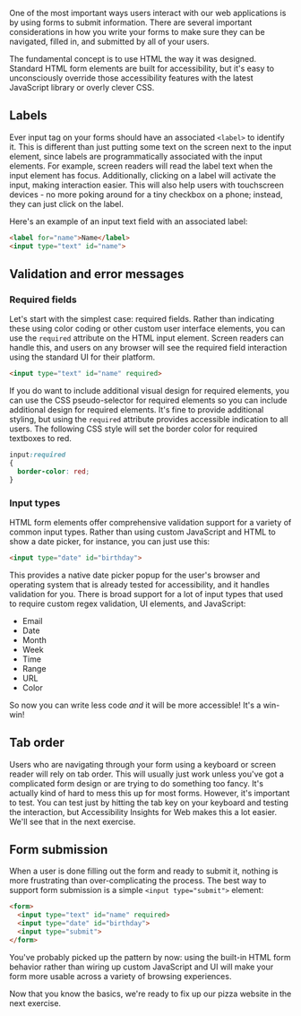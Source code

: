 One of the most important ways users interact with our web applications is by using forms to submit information. There are several important considerations in how you write your forms to make sure they can be navigated, filled in, and submitted by all of your users.

The fundamental concept is to use HTML the way it was designed. Standard HTML form elements are built for accessibility, but it's easy to unconsciously override those accessibility features with the latest JavaScript library or overly clever CSS.

## Labels

Ever input tag on your forms should have an associated `<label>` to identify it. This is different than just putting some text on the screen next to the input element, since labels are programmatically associated with the input elements. For example, screen readers will read the label text when the input element has focus. Additionally, clicking on a label will activate the input, making interaction easier. This will also help users with touchscreen devices - no more poking around for a tiny checkbox on a phone; instead, they can just click on the label.

Here's an example of an input text field with an associated label:

```html
<label for="name">Name</label>
<input type="text" id="name">
```

## Validation and error messages

### Required fields

Let's start with the simplest case: required fields. Rather than indicating these using color coding or other custom user interface elements, you can use the `required` attribute on the HTML input element. Screen readers can handle this, and users on any browser will see the required field interaction using the standard UI for their platform.

```html
<input type="text" id="name" required>
```

If you do want to include additional visual design for required elements, you can use the CSS pseudo-selector for required elements so you can include additional design for required elements. It's fine to provide additional styling, but using the `required` attribute provides accessible indication to all users. The following CSS style will set the border color for required textboxes to red.

```css
input:required
{
  border-color: red;
}
```

### Input types

HTML form elements offer comprehensive validation support for a variety of common input types. Rather than using custom JavaScript and HTML to show a date picker, for instance, you can just use this:

```html
<input type="date" id="birthday">
```

This provides a native date picker popup for the user's browser and operating system that is already tested for accessibility, and it handles validation for you. There is broad support for a lot of input types that used to require custom regex validation, UI elements, and JavaScript:

- Email
- Date
- Month
- Week
- Time
- Range
- URL
- Color

So now you can write less code *and* it will be more accessible! It's a win-win!

## Tab order

Users who are navigating through your form using a keyboard or screen reader will rely on tab order. This will usually just work unless you've got a complicated form design or are trying to do something too fancy. It's actually kind of hard to mess this up for most forms. However, it's important to test. You can test just by hitting the tab key on your keyboard and testing the interaction, but Accessibility Insights for Web makes this a lot easier. We'll see that in the next exercise.

## Form submission

When a user is done filling out the form and ready to submit it, nothing is more frustrating than over-complicating the process. The best way to support form submission is a simple `<input type="submit">` element:

```html
<form>
  <input type="text" id="name" required>
  <input type="date" id="birthday">
  <input type="submit">
</form>
```

You've probably picked up the pattern by now: using the built-in HTML form behavior rather than wiring up custom JavaScript and UI will make your form more usable across a variety of browsing experiences.

Now that you know the basics, we're ready to fix up our pizza website in the next exercise.
